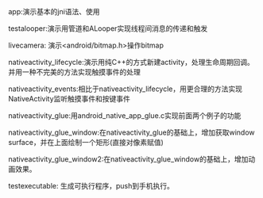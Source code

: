 app:演示基本的jni语法、使用

testalooper:演示用管道和ALooper实现线程间消息的传递和触发

livecamera: 演示<android/bitmap.h>操作bitmap

nativeactivity_lifecycle:演示用纯C++的方式新建activity，处理生命周期回调。并用一种不完美的方法实现触摸事件的处理

nativeactivity_events:相比于nativeactivity_lifecycle，用更合理的方法实现NativeActivity监听触摸事件和按键事件

nativeactivity_glue:用android_native_app_glue.c实现前面两个例子的功能

nativeactivity_glue_window:在nativeactivity_glue的基础上，增加获取window surface，并在上面绘制一个矩形(直接对像素赋值)

nativeactivity_glue_window2:在nativeactivity_glue_window的基础上，增加动画效果。

testexecutable: 生成可执行程序，push到手机执行。
